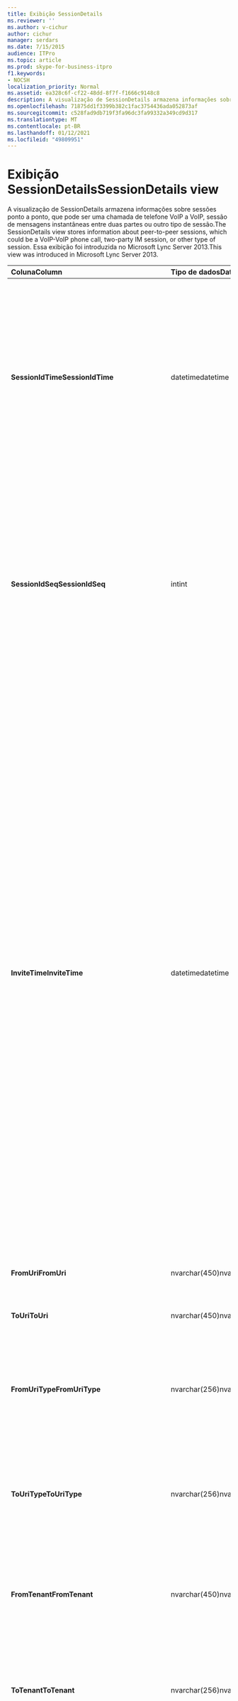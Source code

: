 ```yaml
---
title: Exibição SessionDetails
ms.reviewer: ''
ms.author: v-cichur
author: cichur
manager: serdars
ms.date: 7/15/2015
audience: ITPro
ms.topic: article
ms.prod: skype-for-business-itpro
f1.keywords:
- NOCSH
localization_priority: Normal
ms.assetid: ea328c6f-cf22-48dd-8f7f-f1666c9148c8
description: A visualização de SessionDetails armazena informações sobre sessões ponto a ponto, que pode ser uma chamada de telefone VoIP a VoIP, sessão de mensagens instantâneas entre duas partes ou outro tipo de sessão. Essa exibição foi introduzida no Microsoft Lync Server 2013.
ms.openlocfilehash: 71875dd1f3399b382c1fac3754436ada052873af
ms.sourcegitcommit: c528fad9db719f3fa96dc3fa99332a349cd9d317
ms.translationtype: MT
ms.contentlocale: pt-BR
ms.lasthandoff: 01/12/2021
ms.locfileid: "49809951"
---
```

# <a name="sessiondetails-view"></a><span data-ttu-id="982fc-104">Exibição SessionDetails</span><span class="sxs-lookup"><span data-stu-id="982fc-104">SessionDetails view</span></span>
 
<span data-ttu-id="982fc-105">A visualização de SessionDetails armazena informações sobre sessões ponto a ponto, que pode ser uma chamada de telefone VoIP a VoIP, sessão de mensagens instantâneas entre duas partes ou outro tipo de sessão.</span><span class="sxs-lookup"><span data-stu-id="982fc-105">The SessionDetails view stores information about peer-to-peer sessions, which could be a VoIP-VoIP phone call, two-party IM session, or other type of session.</span></span> <span data-ttu-id="982fc-106">Essa exibição foi introduzida no Microsoft Lync Server 2013.</span><span class="sxs-lookup"><span data-stu-id="982fc-106">This view was introduced in Microsoft Lync Server 2013.</span></span>
  
|<span data-ttu-id="982fc-107">**Coluna**</span><span class="sxs-lookup"><span data-stu-id="982fc-107">**Column**</span></span>|<span data-ttu-id="982fc-108">**Tipo de dados**</span><span class="sxs-lookup"><span data-stu-id="982fc-108">**Data Type**</span></span>|<span data-ttu-id="982fc-109">**Detalhes**</span><span class="sxs-lookup"><span data-stu-id="982fc-109">**Details**</span></span>|
|:-----|:-----|:-----|
|<span data-ttu-id="982fc-110">**SessionIdTime**</span><span class="sxs-lookup"><span data-stu-id="982fc-110">**SessionIdTime**</span></span> <br/> |<span data-ttu-id="982fc-111">datetime</span><span class="sxs-lookup"><span data-stu-id="982fc-111">datetime</span></span>  <br/> |<span data-ttu-id="982fc-112">Hora da solicitação da sessão.</span><span class="sxs-lookup"><span data-stu-id="982fc-112">Time of session request.</span></span> <span data-ttu-id="982fc-113">Utilizada em conjunto com o SessionIdSeq para identificar de forma exclusiva uma sessão.</span><span class="sxs-lookup"><span data-stu-id="982fc-113">Used in conjunction with SessionIdSeq to uniquely identify a session.</span></span> <span data-ttu-id="982fc-114">Consulte a [tabela Dialogs in Skype for Business Server 2015](dialogs.md) Table para obter mais informações.</span><span class="sxs-lookup"><span data-stu-id="982fc-114">See the [Dialogs table in Skype for Business Server 2015](dialogs.md) Table for more information.</span></span> <br/> |
|<span data-ttu-id="982fc-115">**SessionIdSeq**</span><span class="sxs-lookup"><span data-stu-id="982fc-115">**SessionIdSeq**</span></span> <br/> |<span data-ttu-id="982fc-116">int</span><span class="sxs-lookup"><span data-stu-id="982fc-116">int</span></span>  <br/> |<span data-ttu-id="982fc-117">Número de identificação para identificar a sessão.</span><span class="sxs-lookup"><span data-stu-id="982fc-117">ID number to identify the session.</span></span> <span data-ttu-id="982fc-118">Utilizado em conjunto com o SessionIdTime para identificar de forma exclusiva uma sessão.</span><span class="sxs-lookup"><span data-stu-id="982fc-118">Used in conjunction with SessionIdTime to uniquely identify a session.</span></span> <span data-ttu-id="982fc-119">Consulte a [tabela Dialogs no Skype for Business Server 2015](dialogs.md) para obter mais informações.</span><span class="sxs-lookup"><span data-stu-id="982fc-119">See the [Dialogs table in Skype for Business Server 2015](dialogs.md) for more information.</span></span> <br/> |
|<span data-ttu-id="982fc-120">**InviteTime**</span><span class="sxs-lookup"><span data-stu-id="982fc-120">**InviteTime**</span></span> <br/> |<span data-ttu-id="982fc-121">datetime</span><span class="sxs-lookup"><span data-stu-id="982fc-121">datetime</span></span>  <br/> |<span data-ttu-id="982fc-p105">Horário da primeira solicitação INVITE. Este campo é normalmente preenchido pelos dados gerados a partir da mensagem INVITE inicial na sessão. Caso não exista uma mensagem INVITE então o campo é preenchido com a data e horário da primeira mensagem SIP relevante (BYE, CANCEL, MESSAGE, ou INFO). Este campo é normalmente preenchido pelos dados gerados a partir da mensagem INVITE inicial na sessão. Caso não exista uma mensagem INVITE então o campo é preenchido com a data e horário da primeira mensagem SIP relevante (BYE, CANCEL, MESSAGE, ou INFO).</span><span class="sxs-lookup"><span data-stu-id="982fc-p105">Time of the first INVITE request. This field is typically populated by data generated from the initial INVITE message in the session. If there is no INVITE message then the field is populated with the date and time of the first relevant SIP message (BYE, CANCEL, MESSAGE, or INFO). This field is typically populated by data generated from the initial INVITE message in the session. If there is no INVITE message then the field is populated with the date and time of the first relevant SIP message (BYE, CANCEL, MESSAGE, or INFO).</span></span>  <br/> |
|<span data-ttu-id="982fc-127">**FromUri**</span><span class="sxs-lookup"><span data-stu-id="982fc-127">**FromUri**</span></span> <br/> |<span data-ttu-id="982fc-128">nvarchar(450)</span><span class="sxs-lookup"><span data-stu-id="982fc-128">nvarchar(450)</span></span>  <br/> |<span data-ttu-id="982fc-129">URI do usuário que iniciou a sessão.</span><span class="sxs-lookup"><span data-stu-id="982fc-129">URI of the user who started the session.</span></span>  <br/> |
|<span data-ttu-id="982fc-130">**ToUri**</span><span class="sxs-lookup"><span data-stu-id="982fc-130">**ToUri**</span></span> <br/> |<span data-ttu-id="982fc-131">nvarchar(450)</span><span class="sxs-lookup"><span data-stu-id="982fc-131">nvarchar(450)</span></span>  <br/> |<span data-ttu-id="982fc-132">URI do usuário que ingressou na sessão.</span><span class="sxs-lookup"><span data-stu-id="982fc-132">URI of the user who joined the session.</span></span>  <br/> |
|<span data-ttu-id="982fc-133">**FromUriType**</span><span class="sxs-lookup"><span data-stu-id="982fc-133">**FromUriType**</span></span> <br/> |<span data-ttu-id="982fc-134">nvarchar(256)</span><span class="sxs-lookup"><span data-stu-id="982fc-134">nvarchar(256)</span></span>  <br/> |<span data-ttu-id="982fc-135">Tipo do URI do usuário que iniciou a sessão.</span><span class="sxs-lookup"><span data-stu-id="982fc-135">Type of URI of the user who started the session.</span></span> <span data-ttu-id="982fc-136">Consulte a [tabela UriTypes para](uritypes.md) obter mais informações.</span><span class="sxs-lookup"><span data-stu-id="982fc-136">See the [UriTypes table](uritypes.md) for more information.</span></span> <br/> |
|<span data-ttu-id="982fc-137">**ToUriType**</span><span class="sxs-lookup"><span data-stu-id="982fc-137">**ToUriType**</span></span> <br/> |<span data-ttu-id="982fc-138">nvarchar(256)</span><span class="sxs-lookup"><span data-stu-id="982fc-138">nvarchar(256)</span></span>  <br/> |<span data-ttu-id="982fc-139">Tipo do URI do usuário que ingressou na sessão.</span><span class="sxs-lookup"><span data-stu-id="982fc-139">Type of URI of the user who joined the session.</span></span> <span data-ttu-id="982fc-140">Consulte a [tabela UriTypes para](uritypes.md) obter mais informações.</span><span class="sxs-lookup"><span data-stu-id="982fc-140">See the [UriTypes table](uritypes.md) for more information.</span></span> <br/> |
|<span data-ttu-id="982fc-141">**FromTenant**</span><span class="sxs-lookup"><span data-stu-id="982fc-141">**FromTenant**</span></span> <br/> |<span data-ttu-id="982fc-142">nvarchar(450)</span><span class="sxs-lookup"><span data-stu-id="982fc-142">nvarchar(450)</span></span>  <br/> |<span data-ttu-id="982fc-143">Locatário do usuário que iniciou a sessão.</span><span class="sxs-lookup"><span data-stu-id="982fc-143">Tenant of the user who started the session.</span></span> <span data-ttu-id="982fc-144">Consulte a [tabela Tenants para](tenants.md) obter mais informações.</span><span class="sxs-lookup"><span data-stu-id="982fc-144">See the [Tenants table](tenants.md) for more information.</span></span> <br/> |
|<span data-ttu-id="982fc-145">**ToTenant**</span><span class="sxs-lookup"><span data-stu-id="982fc-145">**ToTenant**</span></span> <br/> |<span data-ttu-id="982fc-146">nvarchar(256)</span><span class="sxs-lookup"><span data-stu-id="982fc-146">nvarchar(256)</span></span>  <br/> |<span data-ttu-id="982fc-147">O locatário do usuário que iniciou a sessão.</span><span class="sxs-lookup"><span data-stu-id="982fc-147">The tenant of the user who joined the session.</span></span> <span data-ttu-id="982fc-148">Consulte a [tabela Tenants para](tenants.md) obter mais informações.</span><span class="sxs-lookup"><span data-stu-id="982fc-148">See the [Tenants table](tenants.md) for more information.</span></span> <br/> |
|<span data-ttu-id="982fc-149">**FromEndpointId**</span><span class="sxs-lookup"><span data-stu-id="982fc-149">**FromEndpointId**</span></span> <br/> |<span data-ttu-id="982fc-150">uniqueidentifier</span><span class="sxs-lookup"><span data-stu-id="982fc-150">uniqueidentifier</span></span>  <br/> |<span data-ttu-id="982fc-151">Identificador exclusivo do ponto de extremidade do usuário que iniciou a sessão.</span><span class="sxs-lookup"><span data-stu-id="982fc-151">Unique identifier of the endpoint of the user who started the session.</span></span>  <br/> |
|<span data-ttu-id="982fc-152">**ToEndpointId**</span><span class="sxs-lookup"><span data-stu-id="982fc-152">**ToEndpointId**</span></span> <br/> |<span data-ttu-id="982fc-153">uniqueidentifier</span><span class="sxs-lookup"><span data-stu-id="982fc-153">uniqueidentifier</span></span>  <br/> |<span data-ttu-id="982fc-154">Identificador exclusivo do ponto de extremidade do usuário que ingressou na sessão.</span><span class="sxs-lookup"><span data-stu-id="982fc-154">Unique identifier of the endpoint of the user who joined the session.</span></span>  <br/> |
|<span data-ttu-id="982fc-155">**EndTime**</span><span class="sxs-lookup"><span data-stu-id="982fc-155">**EndTime**</span></span> <br/> |<span data-ttu-id="982fc-156">datetime</span><span class="sxs-lookup"><span data-stu-id="982fc-156">datetime</span></span>  <br/> |<span data-ttu-id="982fc-157">Horário de término da sessão.</span><span class="sxs-lookup"><span data-stu-id="982fc-157">End time of the session.</span></span>  <br/> |
|<span data-ttu-id="982fc-158">**FromMessageCount**</span><span class="sxs-lookup"><span data-stu-id="982fc-158">**FromMessageCount**</span></span> <br/> |<span data-ttu-id="982fc-159">int</span><span class="sxs-lookup"><span data-stu-id="982fc-159">int</span></span>  <br/> |<span data-ttu-id="982fc-160">Número de mensagens enviadas pelo usuário que iniciou a sessão.</span><span class="sxs-lookup"><span data-stu-id="982fc-160">Number of messages sent by the user who started the session.</span></span>  <br/> |
|<span data-ttu-id="982fc-161">**ToMessageCount**</span><span class="sxs-lookup"><span data-stu-id="982fc-161">**ToMessageCount**</span></span> <br/> |<span data-ttu-id="982fc-162">int</span><span class="sxs-lookup"><span data-stu-id="982fc-162">int</span></span>  <br/> |<span data-ttu-id="982fc-163">Número de mensagens evniadas pelo usuário que ingressou na sessão.</span><span class="sxs-lookup"><span data-stu-id="982fc-163">Number of messages sent by the user who joined the session.</span></span>  <br/> |
|<span data-ttu-id="982fc-164">**FromClientVersion**</span><span class="sxs-lookup"><span data-stu-id="982fc-164">**FromClientVersion**</span></span> <br/> |<span data-ttu-id="982fc-165">nvarchar(256)</span><span class="sxs-lookup"><span data-stu-id="982fc-165">nvarchar(256)</span></span>  <br/> |<span data-ttu-id="982fc-166">Versão do cliente usado pelo usuário que iniciou a sessão.</span><span class="sxs-lookup"><span data-stu-id="982fc-166">Version of client used by the user who started the session.</span></span>  <br/> |
|<span data-ttu-id="982fc-167">**FromClientType**</span><span class="sxs-lookup"><span data-stu-id="982fc-167">**FromClientType**</span></span> <br/> |<span data-ttu-id="982fc-168">int</span><span class="sxs-lookup"><span data-stu-id="982fc-168">int</span></span>  <br/> |<span data-ttu-id="982fc-169">Cliente usado pelo usuário que iniciou a sessão.</span><span class="sxs-lookup"><span data-stu-id="982fc-169">Client used by the user who started the session.</span></span> <span data-ttu-id="982fc-170">Consulte a [tabela UserAgentDef para](useragentdef.md) obter mais detalhes.</span><span class="sxs-lookup"><span data-stu-id="982fc-170">See the [UserAgentDef table](useragentdef.md) for more details.</span></span> <br/> |
|<span data-ttu-id="982fc-171">**FromClientCategory**</span><span class="sxs-lookup"><span data-stu-id="982fc-171">**FromClientCategory**</span></span> <br/> |<span data-ttu-id="982fc-172">nvarchar(64)</span><span class="sxs-lookup"><span data-stu-id="982fc-172">nvarchar(64)</span></span>  <br/> |<span data-ttu-id="982fc-173">Nome da categoria do cliente usado pelo usuário que iniciou a sessão.</span><span class="sxs-lookup"><span data-stu-id="982fc-173">Name of the category of the client used by the user who started the session.</span></span>  <br/> |
|<span data-ttu-id="982fc-174">**ToClientVersion**</span><span class="sxs-lookup"><span data-stu-id="982fc-174">**ToClientVersion**</span></span> <br/> |<span data-ttu-id="982fc-175">nvarchar(256)</span><span class="sxs-lookup"><span data-stu-id="982fc-175">nvarchar(256)</span></span>  <br/> |<span data-ttu-id="982fc-176">Versão do cliente usado pelo usuário que ingressou na sessão</span><span class="sxs-lookup"><span data-stu-id="982fc-176">Version of client used by the user who joined the session</span></span>  <br/> |
|<span data-ttu-id="982fc-177">**ToClientType**</span><span class="sxs-lookup"><span data-stu-id="982fc-177">**ToClientType**</span></span> <br/> |<span data-ttu-id="982fc-178">int</span><span class="sxs-lookup"><span data-stu-id="982fc-178">int</span></span>  <br/> |<span data-ttu-id="982fc-179">Cliente usado pelo usuário que ingressou na sessão.</span><span class="sxs-lookup"><span data-stu-id="982fc-179">Client used by the user who joined the session.</span></span> <span data-ttu-id="982fc-180">Consulte a [tabela UserAgentDef para](useragentdef.md) obter mais detalhes.</span><span class="sxs-lookup"><span data-stu-id="982fc-180">See the [UserAgentDef table](useragentdef.md) for more details.</span></span> <br/> |
|<span data-ttu-id="982fc-181">**ToClientCategory**</span><span class="sxs-lookup"><span data-stu-id="982fc-181">**ToClientCategory**</span></span> <br/> |<span data-ttu-id="982fc-182">nvarchar(64)</span><span class="sxs-lookup"><span data-stu-id="982fc-182">nvarchar(64)</span></span>  <br/> |<span data-ttu-id="982fc-183">Nome da categoria do cliente usado pelo usuário que ingressou na sessão.</span><span class="sxs-lookup"><span data-stu-id="982fc-183">Name of the category of the client used by the user who joined the session.</span></span>  <br/> |
|<span data-ttu-id="982fc-184">**TargetUri**</span><span class="sxs-lookup"><span data-stu-id="982fc-184">**TargetUri**</span></span> <br/> |<span data-ttu-id="982fc-185">nvarchar(450)</span><span class="sxs-lookup"><span data-stu-id="982fc-185">nvarchar(450)</span></span>  <br/> |<span data-ttu-id="982fc-186">URI do usuário de destino da sessão.</span><span class="sxs-lookup"><span data-stu-id="982fc-186">URI of the target user of the session.</span></span>  <br/> |
|<span data-ttu-id="982fc-187">**TargetUriType**</span><span class="sxs-lookup"><span data-stu-id="982fc-187">**TargetUriType**</span></span> <br/> |<span data-ttu-id="982fc-188">nvarchar(450)</span><span class="sxs-lookup"><span data-stu-id="982fc-188">nvarchar(450)</span></span>  <br/> |<span data-ttu-id="982fc-189">Tipo do URI do usuário de destino da sessão.</span><span class="sxs-lookup"><span data-stu-id="982fc-189">Type of URI of the target user for the session.</span></span> <span data-ttu-id="982fc-190">Consulte a [tabela UriTypes para](uritypes.md) obter mais informações.</span><span class="sxs-lookup"><span data-stu-id="982fc-190">See the [UriTypes table](uritypes.md) for more information.</span></span> <br/> |
|<span data-ttu-id="982fc-191">**OnBehalfOfUri**</span><span class="sxs-lookup"><span data-stu-id="982fc-191">**OnBehalfOfUri**</span></span> <br/> |<span data-ttu-id="982fc-192">nvarchar(450)</span><span class="sxs-lookup"><span data-stu-id="982fc-192">nvarchar(450)</span></span>  <br/> |<span data-ttu-id="982fc-193">URI do usuário em cujo nome a sessão foi iniciada.</span><span class="sxs-lookup"><span data-stu-id="982fc-193">URI of the user on whose behalf the session was started.</span></span>  <br/> |
|<span data-ttu-id="982fc-194">**OnnnBehalfOfUriType**</span><span class="sxs-lookup"><span data-stu-id="982fc-194">**OnnnBehalfOfUriType**</span></span> <br/> |<span data-ttu-id="982fc-195">nvarchar(256)</span><span class="sxs-lookup"><span data-stu-id="982fc-195">nvarchar(256)</span></span>  <br/> |<span data-ttu-id="982fc-196">Tipo de URI do usuário em cujo nome a sessão foi iniciada.</span><span class="sxs-lookup"><span data-stu-id="982fc-196">Type of URI of the user on whose behalf the session was started.</span></span> <span data-ttu-id="982fc-197">Consulte a [tabela UriTypes para](uritypes.md) obter mais informações.</span><span class="sxs-lookup"><span data-stu-id="982fc-197">See the [UriTypes table](uritypes.md) for more information.</span></span> <br/> |
|<span data-ttu-id="982fc-198">**OnBehalfOfTenant**</span><span class="sxs-lookup"><span data-stu-id="982fc-198">**OnBehalfOfTenant**</span></span> <br/> |<span data-ttu-id="982fc-199">nvarchar(256)</span><span class="sxs-lookup"><span data-stu-id="982fc-199">nvarchar(256)</span></span>  <br/> |<span data-ttu-id="982fc-200">Locatário do usuário em cujo nome a sessão foi iniciada.</span><span class="sxs-lookup"><span data-stu-id="982fc-200">Tenant of the user whose on behalf the session was started.</span></span> <span data-ttu-id="982fc-201">Consulte a [tabela Tenants para](tenants.md) obter mais informações.</span><span class="sxs-lookup"><span data-stu-id="982fc-201">See the [Tenants table](tenants.md) for more information.</span></span> <br/> |
|<span data-ttu-id="982fc-202">**ReferredByUri**</span><span class="sxs-lookup"><span data-stu-id="982fc-202">**ReferredByUri**</span></span> <br/> |<span data-ttu-id="982fc-203">nvarchar(450)</span><span class="sxs-lookup"><span data-stu-id="982fc-203">nvarchar(450)</span></span>  <br/> |<span data-ttu-id="982fc-204">URI do usuário que se refere à sessão.</span><span class="sxs-lookup"><span data-stu-id="982fc-204">URI of the user who referred the session.</span></span>  <br/> |
|<span data-ttu-id="982fc-205">**ReferredByUriType**</span><span class="sxs-lookup"><span data-stu-id="982fc-205">**ReferredByUriType**</span></span> <br/> |<span data-ttu-id="982fc-206">nvarchar(256)</span><span class="sxs-lookup"><span data-stu-id="982fc-206">nvarchar(256)</span></span>  <br/> |<span data-ttu-id="982fc-207">Tipo de URI do usuário que se refere à sessão.</span><span class="sxs-lookup"><span data-stu-id="982fc-207">Type of URI of the user who referred the session.</span></span> <span data-ttu-id="982fc-208">Consulte a [tabela UriTypes para](uritypes.md) obter mais informações.</span><span class="sxs-lookup"><span data-stu-id="982fc-208">See the [UriTypes table](uritypes.md) for more information.</span></span> <br/> |
|<span data-ttu-id="982fc-209">**ReferredByTenant**</span><span class="sxs-lookup"><span data-stu-id="982fc-209">**ReferredByTenant**</span></span> <br/> |<span data-ttu-id="982fc-210">nvarchar(256)</span><span class="sxs-lookup"><span data-stu-id="982fc-210">nvarchar(256)</span></span>  <br/> |<span data-ttu-id="982fc-211">Locatário do usuário que se refere à sessão.</span><span class="sxs-lookup"><span data-stu-id="982fc-211">Tenant of the user who referred the session.</span></span> <span data-ttu-id="982fc-212">Consulte a [tabela Tenants para](tenants.md) obter mais informações.</span><span class="sxs-lookup"><span data-stu-id="982fc-212">See the [Tenants table](tenants.md) for more information.</span></span> <br/> |
|<span data-ttu-id="982fc-213">**DialogId**</span><span class="sxs-lookup"><span data-stu-id="982fc-213">**DialogId**</span></span> <br/> |<span data-ttu-id="982fc-214">varchar(775)</span><span class="sxs-lookup"><span data-stu-id="982fc-214">varchar(775)</span></span>  <br/> |<span data-ttu-id="982fc-p117">ID de diálogo do SIP. O formato é:</span><span class="sxs-lookup"><span data-stu-id="982fc-p117">SIP dialog ID. The format is:</span></span>  <br/> <span data-ttu-id="982fc-217">dialog;from-tag;to-tag</span><span class="sxs-lookup"><span data-stu-id="982fc-217">dialog;from-tag;to-tag</span></span>  <br/> |
|<span data-ttu-id="982fc-218">**CorrelationId**</span><span class="sxs-lookup"><span data-stu-id="982fc-218">**CorrelationId**</span></span> <br/> |<span data-ttu-id="982fc-219">uniqueidentifier</span><span class="sxs-lookup"><span data-stu-id="982fc-219">uniqueidentifier</span></span>  <br/> |<span data-ttu-id="982fc-220">GUID usadoo para correlacionar múltiplas sessões.</span><span class="sxs-lookup"><span data-stu-id="982fc-220">GUID used to correlate multiple sessions.</span></span>  <br/> |
|<span data-ttu-id="982fc-221">**ReplaceDialogIdTime**</span><span class="sxs-lookup"><span data-stu-id="982fc-221">**ReplaceDialogIdTime**</span></span> <br/> |<span data-ttu-id="982fc-222">datetime</span><span class="sxs-lookup"><span data-stu-id="982fc-222">datetime</span></span>  <br/> |<span data-ttu-id="982fc-223">Horário do diálogo que foi substituído pela sessão.</span><span class="sxs-lookup"><span data-stu-id="982fc-223">Time of the dialog which was replaced by the session.</span></span> <span data-ttu-id="982fc-224">Usado em conjunto com ReplaceDialogIdSeq para identificar exclusivamente um diálogo que foi substituído pela sessão.</span><span class="sxs-lookup"><span data-stu-id="982fc-224">Used in conjunction with ReplaceDialogIdSeq to uniquely identify a dialog that is replaced by the session.</span></span> <span data-ttu-id="982fc-225">Consulte a [tabela Dialogs no Skype for Business Server 2015](dialogs.md) para obter mais informações.</span><span class="sxs-lookup"><span data-stu-id="982fc-225">See the [Dialogs table in Skype for Business Server 2015](dialogs.md) for more information.</span></span> <br/> |
|<span data-ttu-id="982fc-226">**ReplaceDialogIdSeq**</span><span class="sxs-lookup"><span data-stu-id="982fc-226">**ReplaceDialogIdSeq**</span></span> <br/> |<span data-ttu-id="982fc-227">int</span><span class="sxs-lookup"><span data-stu-id="982fc-227">int</span></span>  <br/> |<span data-ttu-id="982fc-228">Número de ID para identificar a sessão.</span><span class="sxs-lookup"><span data-stu-id="982fc-228">ID number to identify the session.</span></span> <span data-ttu-id="982fc-229">Usado em conjunto com ReplaceDialogIdTime para identificar exclusivamente uma sessão.</span><span class="sxs-lookup"><span data-stu-id="982fc-229">Used in conjunction with ReplaceDialogIdTime to uniquely identify a dialog that is replaced by the session.</span></span> <span data-ttu-id="982fc-230">Consulte a [tabela Dialogs no Skype for Business Server 2015](dialogs.md) para obter mais informações.</span><span class="sxs-lookup"><span data-stu-id="982fc-230">See the [Dialogs table in Skype for Business Server 2015](dialogs.md) for more information.</span></span> <br/> |
|<span data-ttu-id="982fc-231">**ReplacesDialogId**</span><span class="sxs-lookup"><span data-stu-id="982fc-231">**ReplacesDialogId**</span></span> <br/> |<span data-ttu-id="982fc-232">varchar(775)</span><span class="sxs-lookup"><span data-stu-id="982fc-232">varchar(775)</span></span>  <br/> |<span data-ttu-id="982fc-p120">ID do diálogo do SIP substituído pela sessão. O formato é:</span><span class="sxs-lookup"><span data-stu-id="982fc-p120">SIP dialog ID the session replaces. The format is:</span></span>  <br/> <span data-ttu-id="982fc-235">dialog;from-tag;to-tag</span><span class="sxs-lookup"><span data-stu-id="982fc-235">dialog;from-tag;to-tag</span></span>  <br/> |
|<span data-ttu-id="982fc-236">**ResponseTime**</span><span class="sxs-lookup"><span data-stu-id="982fc-236">**ResponseTime**</span></span> <br/> |<span data-ttu-id="982fc-237">datetime</span><span class="sxs-lookup"><span data-stu-id="982fc-237">datetime</span></span>  <br/> |<span data-ttu-id="982fc-p121">O tempo de resposta para a primeira mensagem CONVIDAR. Este campo é, geralmente, preenchido por dados gerados a partir da mensagem CONVIDAR inicial na sessão. Se não houver nenhuma mensagem CONVIDAR, então o campo será preenchido com a data e a hora da primeira mensagem SIP relevante (ATÉ LOGO, CANCELAR, MENSAGEM ou INFO).</span><span class="sxs-lookup"><span data-stu-id="982fc-p121">Time of the response to the first INVITE message. This field is typically populated by data generated from the initial INVITE message in the session. If there is no INVITE message then the field is populated with the date and time of the first relevant SIP message (BYE, CANCEL, MESSAGE, or INFO).</span></span>  <br/> |
|<span data-ttu-id="982fc-241">**ResponseCode**</span><span class="sxs-lookup"><span data-stu-id="982fc-241">**ResponseCode**</span></span> <br/> |<span data-ttu-id="982fc-242">int</span><span class="sxs-lookup"><span data-stu-id="982fc-242">int</span></span>  <br/> |<span data-ttu-id="982fc-p122">Código de resposta SIP para convite de sessão. Este campo é normalmente preenchido por dados gerados na mensagem CONVIDAR inicial na sessão. Caso não haja nenhuma mensagem CONVIDAR, o campo é preenchidos com a data e horário da primeira mensagem de SIP relevante (ATÉ LOGO, CANCELAR, MENSAGEM ou INFO).</span><span class="sxs-lookup"><span data-stu-id="982fc-p122">SIP response code to the session invitation. This field is typically populated by data generated from the initial INVITE message in the session. If there is no INVITE message then the field is populated with the date and time of the first relevant SIP message (BYE, CANCEL, MESSAGE, or INFO).</span></span>  <br/> |
|<span data-ttu-id="982fc-246">**DiagnosticId**</span><span class="sxs-lookup"><span data-stu-id="982fc-246">**DiagnosticId**</span></span> <br/> |<span data-ttu-id="982fc-247">int</span><span class="sxs-lookup"><span data-stu-id="982fc-247">int</span></span>  <br/> |<span data-ttu-id="982fc-248">ID de diagnóstico capturado dos cabeçalhos do SIP.</span><span class="sxs-lookup"><span data-stu-id="982fc-248">Diagnostic ID captured from SIP headers.</span></span>  <br/> |
|<span data-ttu-id="982fc-249">**ContentType**</span><span class="sxs-lookup"><span data-stu-id="982fc-249">**ContentType**</span></span> <br/> |<span data-ttu-id="982fc-250">nvarchar(256)</span><span class="sxs-lookup"><span data-stu-id="982fc-250">nvarchar(256)</span></span>  <br/> |<span data-ttu-id="982fc-251">Tipo de conteúdo para a sessão.</span><span class="sxs-lookup"><span data-stu-id="982fc-251">Type of content for the session.</span></span>  <br/> |
|<span data-ttu-id="982fc-252">**FrontEnd**</span><span class="sxs-lookup"><span data-stu-id="982fc-252">**FrontEnd**</span></span> <br/> |<span data-ttu-id="982fc-253">nvarchar(256)</span><span class="sxs-lookup"><span data-stu-id="982fc-253">nvarchar(256)</span></span>  <br/> |<span data-ttu-id="982fc-254">FQDN do servidor de Front-End que capturou os dados para a sessão.</span><span class="sxs-lookup"><span data-stu-id="982fc-254">FQDN of the Front End server that captured the data for the session.</span></span>  <br/> |
|<span data-ttu-id="982fc-255">**Pool**</span><span class="sxs-lookup"><span data-stu-id="982fc-255">**Pool**</span></span> <br/> |<span data-ttu-id="982fc-256">nvarchar(256)</span><span class="sxs-lookup"><span data-stu-id="982fc-256">nvarchar(256)</span></span>  <br/> |<span data-ttu-id="982fc-257">FQDN do pool que capturou os dados para a sessão.</span><span class="sxs-lookup"><span data-stu-id="982fc-257">FQDN of the pool that captured the data for the session.</span></span>  <br/> |
|<span data-ttu-id="982fc-258">**FromEdgeServer**</span><span class="sxs-lookup"><span data-stu-id="982fc-258">**FromEdgeServer**</span></span> <br/> |<span data-ttu-id="982fc-259">nvarchar(256)</span><span class="sxs-lookup"><span data-stu-id="982fc-259">nvarchar(256)</span></span>  <br/> |<span data-ttu-id="982fc-260">FQDN do servidor de Borda usado pelo usuário que iniciou a sessão.</span><span class="sxs-lookup"><span data-stu-id="982fc-260">FQDN of the Edge server used by the user who started the session.</span></span>  <br/> |
|<span data-ttu-id="982fc-261">**ToEdgeServer**</span><span class="sxs-lookup"><span data-stu-id="982fc-261">**ToEdgeServer**</span></span> <br/> |<span data-ttu-id="982fc-262">nvarchar(256)</span><span class="sxs-lookup"><span data-stu-id="982fc-262">nvarchar(256)</span></span>  <br/> |<span data-ttu-id="982fc-263">FQDN do servidor de Borda usado pelo usuário que iniciou a sessão</span><span class="sxs-lookup"><span data-stu-id="982fc-263">FQDN of the Edge server used by the user who started the session</span></span>  <br/> |
|<span data-ttu-id="982fc-264">**IsFromInternal**</span><span class="sxs-lookup"><span data-stu-id="982fc-264">**IsFromInternal**</span></span> <br/> |<span data-ttu-id="982fc-265">bit</span><span class="sxs-lookup"><span data-stu-id="982fc-265">bit</span></span>  <br/> |<span data-ttu-id="982fc-266">Indica se o usuário que iniciou a sessão fez logon a partir da rede interna.</span><span class="sxs-lookup"><span data-stu-id="982fc-266">Indicates whether the user who started the session logged on from the internal network.</span></span>  <br/> |
|<span data-ttu-id="982fc-267">**IsToInternal**</span><span class="sxs-lookup"><span data-stu-id="982fc-267">**IsToInternal**</span></span> <br/> |<span data-ttu-id="982fc-268">bit</span><span class="sxs-lookup"><span data-stu-id="982fc-268">bit</span></span>  <br/> |<span data-ttu-id="982fc-269">Indica se o usuário que ingressou na sessão fez logon a partir da rede interna.</span><span class="sxs-lookup"><span data-stu-id="982fc-269">Indicates whether the user who joined the session logged on from the internal network.</span></span>  <br/> |
|<span data-ttu-id="982fc-270">**CallPriority**</span><span class="sxs-lookup"><span data-stu-id="982fc-270">**CallPriority**</span></span> <br/> |<span data-ttu-id="982fc-271">nvarchar(256)</span><span class="sxs-lookup"><span data-stu-id="982fc-271">nvarchar(256)</span></span>  <br/> |<span data-ttu-id="982fc-272">Prioridade de chamada da sessão.</span><span class="sxs-lookup"><span data-stu-id="982fc-272">Call priority of the session.</span></span>  <br/> |
|<span data-ttu-id="982fc-273">**FromUserFlag**</span><span class="sxs-lookup"><span data-stu-id="982fc-273">**FromUserFlag**</span></span> <br/> |<span data-ttu-id="982fc-274">smallint</span><span class="sxs-lookup"><span data-stu-id="982fc-274">smallint</span></span>  <br/> |<span data-ttu-id="982fc-p123">Indica os atributos do usuário que iniciou a sessão. As definições de atributo a seguir são permitidas:</span><span class="sxs-lookup"><span data-stu-id="982fc-p123">Indicates the attributes of the user who started the session. The following attribute definitions are allowed:</span></span>  <br/> <span data-ttu-id="982fc-277">0x01 - Integrado com telefone de mesa</span><span class="sxs-lookup"><span data-stu-id="982fc-277">0x01 - Integrated with desktop phone</span></span>  <br/> |
|<span data-ttu-id="982fc-278">**ToUserFlag**</span><span class="sxs-lookup"><span data-stu-id="982fc-278">**ToUserFlag**</span></span> <br/> |<span data-ttu-id="982fc-279">smallint</span><span class="sxs-lookup"><span data-stu-id="982fc-279">smallint</span></span>  <br/> |<span data-ttu-id="982fc-p124">Indica os atributos do usuário que iniciou a sessão. As definições de atributo a seguir são permitidas:</span><span class="sxs-lookup"><span data-stu-id="982fc-p124">Indicates the attributes of the user who started the session. The following attribute definitions are allowed:</span></span>  <br/> <span data-ttu-id="982fc-282">0x01 - Integrado com telefone de mesa</span><span class="sxs-lookup"><span data-stu-id="982fc-282">0x01 - Integrated with desktop phone</span></span>  <br/> |
|<span data-ttu-id="982fc-283">**CallFlag**</span><span class="sxs-lookup"><span data-stu-id="982fc-283">**CallFlag**</span></span> <br/> |<span data-ttu-id="982fc-284">smallint</span><span class="sxs-lookup"><span data-stu-id="982fc-284">smallint</span></span>  <br/> |<span data-ttu-id="982fc-p125">Indica os atributos de chamada. As definições de atributo a seguir são permitidas:</span><span class="sxs-lookup"><span data-stu-id="982fc-p125">Indicates the call attributes. The following attribute definitions are allowed:</span></span>  <br/> <span data-ttu-id="982fc-287">0x01 - Sessão repetida</span><span class="sxs-lookup"><span data-stu-id="982fc-287">0x01 - Retried Session</span></span>  <br/> <span data-ttu-id="982fc-288">0x02 - Uma chamada feita por um agente em nome de um Grupo de Resposta</span><span class="sxs-lookup"><span data-stu-id="982fc-288">0x02 - A call made by agent on behalf of a Response Group</span></span>  <br/> |
|<span data-ttu-id="982fc-289">**Location**</span><span class="sxs-lookup"><span data-stu-id="982fc-289">**Location**</span></span> <br/> |<span data-ttu-id="982fc-290">varchar(max)</span><span class="sxs-lookup"><span data-stu-id="982fc-290">varchar(max)</span></span>  <br/> |<span data-ttu-id="982fc-291">Local da chamada de emergência.</span><span class="sxs-lookup"><span data-stu-id="982fc-291">Location of emergency call.</span></span>  <br/> |
|<span data-ttu-id="982fc-292">**LastModifiedTime**</span><span class="sxs-lookup"><span data-stu-id="982fc-292">**LastModifiedTime**</span></span> <br/> |<span data-ttu-id="982fc-293">Datetime</span><span class="sxs-lookup"><span data-stu-id="982fc-293">Datetime</span></span>  <br/> |<span data-ttu-id="982fc-294">Para uso interno pelo serviço de Monitoramento.</span><span class="sxs-lookup"><span data-stu-id="982fc-294">For internal use by the Monitoring service.</span></span>  <br/> <span data-ttu-id="982fc-295">Esse campo foi introduzido no Skype for Business Server 2015.</span><span class="sxs-lookup"><span data-stu-id="982fc-295">This field was introduced in Skype for Business Server 2015.</span></span>  <br/> |
   

